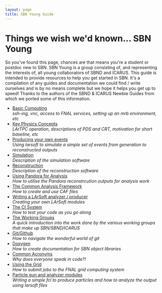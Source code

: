 ```yaml
---
layout: page
title: SBN Young Guide
---
```


# Things we wish we'd known... SBN Young

So you've found this page, chances are that means you're a student or postdoc new to SBN. SBN Young is a group consisting of, and representing the interests of, all young collaborators of SBND and ICARUS.
This guide is intended to provide resources to help you get started in SBN. It's a compilation of any guides and documentation we could find / write ourselves and is by no means complete but we hope it helps you get up to speed!
Thanks to the authors of the SBND & ICARUS Newbie Guides from which we ported some of this information.

- [Basic Computing](Basic_Computing.md)   
  *ssh-ing, vnc, access to FNAL services, setting up an mrb environment, etc*
- [Key Physics Concepts](Physics_Concepts.md)  
  *LArTPC operation, descriptions of PDS and CRT, motivation for short baseline, etc*
- [Producing your own events](LArSoft_Workflow.md)  
  *Using larsoft to simulate a simple set of events from generation to reconstructed outputs*
- [Simulation](Simulation.md)  
  *Description of the simulation software*
- [Reconstruction](Reconstruction.md)  
  *Description of the reconstruction software*
- [Using Pandora for Analysis](Pandora_Outputs.md)  
  *How to utilise the Pandora reconstrcution outputs for analysis work*
- [The Common Analysis Framework](CAF_Intro.md)  
  *How to create and use CAF files*
- [Writing a LArSoft analyzer / producer](Writing_with_LArSoft.md)  
  *Creating your own LArSoft modules*
- [The CI System](Testing_with_the_CI.md)  
  *How to test your code as you go along*
- [The Working Groups](Working_Groups.md)  
  *A quick introduction into the work done by the various working groups that make up SBN/SBND/ICARUS*
- [Git/Github](Git_Intro.md)  
  *How to navigate the wonderful world of git*
- [Doxygen](Using_Doxygen.md)  
  *How to create documentation for SBN object libraries*
- [Common Acronyms](Acronym_List.md)  
  *Why does everyone speak in code?!*
- [Using the Grid](Grid_Intro.md)  
  *How to submit jobs to the FNAL grid computing system*
 - [Particle gun and analyzer modules](particle_gun_tut.md)  
  *Writing a simple fcl to produce particles and how to analyze the output using larsoft files*
 
